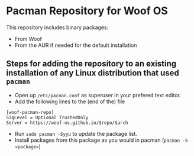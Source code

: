 # Pacman Repository for Woof OS

This repository includes binary packages:

- From Woof
- From the AUR if needed for the default installation

## Steps for adding the repository to an existing installation of any Linux distribution that used `pacman`

- Open up `/etc/pacman.conf` as superuser in your prefered text editor.
- Add the following lines to the (end of the) file

```
[woof-pacman-repo]
SigLevel = Optional TrustedOnly
Server = https://woof-os.github.io/$repo/$arch
```

- Run `sudo pacman -Syyu` to update the package list.
- Install packages from this package as you would in pacman (`pacman -S <package>`)
